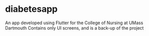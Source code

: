 # diabetesapp
An app developed using Flutter for the College of Nursing at UMass Dartmouth
Contains only UI screens, and is a back-up of the project
